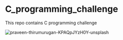 # C_programming_challenge
This repo contains C programming challenge


![praveen-thirumurugan-KPAQpJYzH0Y-unsplash](https://user-images.githubusercontent.com/111711286/196437011-a896223f-be01-4d32-9ce0-bbf044ea1833.jpg)
